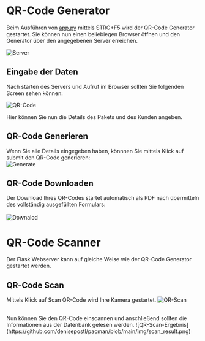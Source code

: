 # QR-Code Generator

Beim Ausführen von [app.py](https://github.com/denisepostl/pacman/blob/main/QR_Code_Generator/app.py) mittels STRG+F5 wird der QR-Code Generator gestartet. Sie können nun
einen beliebiegen Browser öffnen und den Generator über den angegebenen Server erreichen. 

![Server](https://github.com/denisepostl/pacman/blob/main/img/server.png) <br>

## Eingabe der Daten
Nach starten des Servers und Aufruf im Browser sollten Sie folgenden Screen sehen können: <br>

![QR-Code](https://github.com/denisepostl/pacman/blob/main/img/QR_GENERATOR.png) <br>

Hier können Sie nun die Details des Pakets und des Kunden angeben.

## QR-Code Generieren
Wenn Sie alle Details eingegeben haben, könnnen Sie mittels Klick auf submit den QR-Code generieren: <br>
![Generate](https://github.com/denisepostl/pacman/blob/main/img/sub.png)
<br>

## QR-Code Downloaden
Der Download Ihres QR-Codes startet automatisch als PDF nach übermitteln des vollständig ausgefüllten Formulars: <br> <br>
![Downalod](https://github.com/denisepostl/pacman/blob/main/img/submit_pdf.png) <br>

# QR-Code Scanner
Der Flask Webserver kann auf gleiche Weise wie der QR-Code Generator gestartet werden. 

## QR-Code Scan
Mittels Klick auf Scan QR-Code wird Ihre Kamera gestartet.
![QR-Scan](https://github.com/denisepostl/pacman/blob/main/img/Scan_QR.png)

<br>
Nun können Sie den QR-Code einscannen und anschließend sollten die Informationen aus der Datenbank gelesen werden.
![QR-Scan-Ergebnis](https://github.com/denisepostl/pacman/blob/main/img/scan_result.png)
